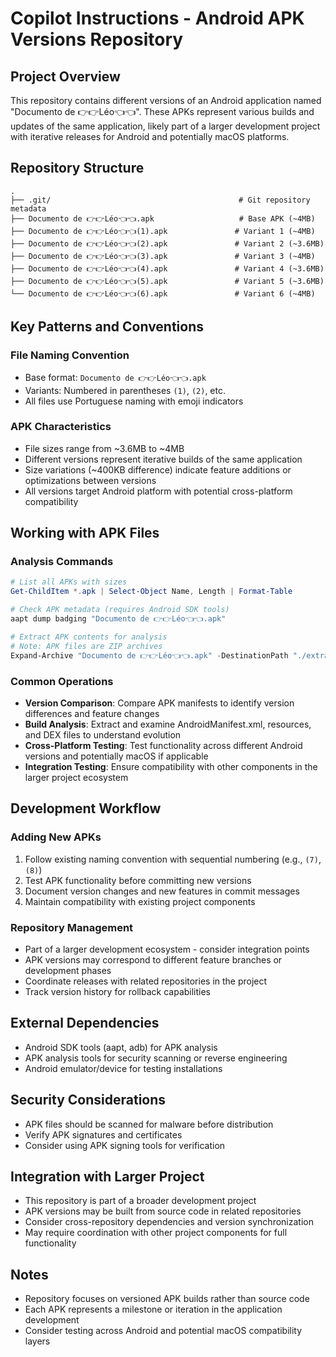 # Copilot Instructions - Android APK Versions Repository

## Project Overview

This repository contains different versions of an Android application named "Documento de 👉👉Léo👈👈". These APKs represent various builds and updates of the same application, likely part of a larger development project with iterative releases for Android and potentially macOS platforms.

## Repository Structure

```
.
├── .git/                                          # Git repository metadata
├── Documento de 👉👉Léo👈👈.apk                   # Base APK (~4MB)
├── Documento de 👉👉Léo👈👈(1).apk               # Variant 1 (~4MB)
├── Documento de 👉👉Léo👈👈(2).apk               # Variant 2 (~3.6MB)
├── Documento de 👉👉Léo👈👈(3).apk               # Variant 3 (~4MB)
├── Documento de 👉👉Léo👈👈(4).apk               # Variant 4 (~3.6MB)
├── Documento de 👉👉Léo👈👈(5).apk               # Variant 5 (~3.6MB)
└── Documento de 👉👉Léo👈👈(6).apk               # Variant 6 (~4MB)
```

## Key Patterns and Conventions

### File Naming Convention
- Base format: `Documento de 👉👉Léo👈👈.apk`
- Variants: Numbered in parentheses `(1)`, `(2)`, etc.
- All files use Portuguese naming with emoji indicators

### APK Characteristics
- File sizes range from ~3.6MB to ~4MB
- Different versions represent iterative builds of the same application
- Size variations (~400KB difference) indicate feature additions or optimizations between versions
- All versions target Android platform with potential cross-platform compatibility

## Working with APK Files

### Analysis Commands
```powershell
# List all APKs with sizes
Get-ChildItem *.apk | Select-Object Name, Length | Format-Table

# Check APK metadata (requires Android SDK tools)
aapt dump badging "Documento de 👉👉Léo👈👈.apk"

# Extract APK contents for analysis
# Note: APK files are ZIP archives
Expand-Archive "Documento de 👉👉Léo👈👈.apk" -DestinationPath "./extracted/"
```

### Common Operations
- **Version Comparison**: Compare APK manifests to identify version differences and feature changes
- **Build Analysis**: Extract and examine AndroidManifest.xml, resources, and DEX files to understand evolution
- **Cross-Platform Testing**: Test functionality across different Android versions and potentially macOS if applicable
- **Integration Testing**: Ensure compatibility with other components in the larger project ecosystem

## Development Workflow

### Adding New APKs
1. Follow existing naming convention with sequential numbering (e.g., `(7)`, `(8)`)
2. Test APK functionality before committing new versions
3. Document version changes and new features in commit messages
4. Maintain compatibility with existing project components

### Repository Management
- Part of a larger development ecosystem - consider integration points
- APK versions may correspond to different feature branches or development phases
- Coordinate releases with related repositories in the project
- Track version history for rollback capabilities

## External Dependencies
- Android SDK tools (aapt, adb) for APK analysis
- APK analysis tools for security scanning or reverse engineering
- Android emulator/device for testing installations

## Security Considerations
- APK files should be scanned for malware before distribution
- Verify APK signatures and certificates
- Consider using APK signing tools for verification

## Integration with Larger Project
- This repository is part of a broader development project
- APK versions may be built from source code in related repositories
- Consider cross-repository dependencies and version synchronization
- May require coordination with other project components for full functionality

## Notes
- Repository focuses on versioned APK builds rather than source code
- Each APK represents a milestone or iteration in the application development
- Consider testing across Android and potential macOS compatibility layers